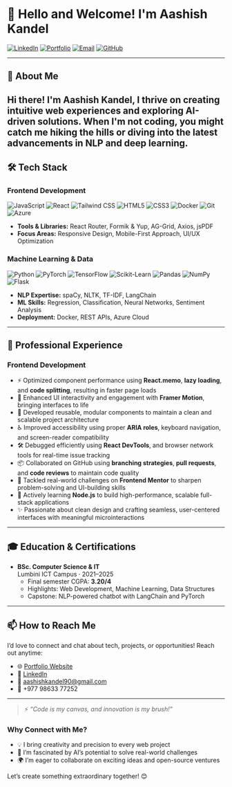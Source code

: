 # 👋 Hello and Welcome! I'm Aashish Kandel

[![LinkedIn](https://img.shields.io/badge/LinkedIn-Let%27s%20Connect!-0A66C2?logo=linkedin&style=for-the-badge)](https://linkedin.com/in/aashish-kandel47)
[![Portfolio](https://img.shields.io/badge/Portfolio-Explore%20My%20World-FF6F61?logo=firefox-browser&style=for-the-badge)](https://aashish47.com.np)
[![Email](https://img.shields.io/badge/Email-Say%20Hi!-D14836?logo=gmail&style=for-the-badge)](mailto:aashishkandel90@gmail.com)
[![GitHub](https://img.shields.io/badge/GitHub-Star%20My%20Code-181717?logo=github&style=for-the-badge)](https://github.com/aasiskndl)

---

## 🚀 About Me
Hi there! I'm **Aashish Kandel**, I thrive on creating intuitive web experiences and exploring AI-driven solutions. When I'm not coding, you might catch me hiking the hills or diving into the latest advancements in NLP and deep learning.
---

## 🛠️ Tech Stack

### Frontend Development
![JavaScript](https://img.shields.io/badge/-JavaScript-F7DF1E?logo=javascript&logoColor=black&style=flat)
![React](https://img.shields.io/badge/-React-61DAFB?logo=react&logoColor=black&style=flat)
![Tailwind CSS](https://img.shields.io/badge/-Tailwind_CSS-38B2AC?logo=tailwind-css&logoColor=white&style=flat)
![HTML5](https://img.shields.io/badge/-HTML5-E34F26?logo=html5&logoColor=white&style=flat)
![CSS3](https://img.shields.io/badge/-CSS3-1572B6?logo=css3&logoColor=white&style=flat)
![Docker](https://img.shields.io/badge/-Docker-2496ED?logo=docker&logoColor=white&style=flat)
![Git](https://img.shields.io/badge/-Git-F05032?logo=git&logoColor=white&style=flat)
![Azure](https://img.shields.io/badge/-Azure-0078D4?logo=microsoft-azure&logoColor=white&style=flat)

- **Tools & Libraries:** React Router, Formik & Yup, AG-Grid, Axios, jsPDF  
- **Focus Areas:** Responsive Design, Mobile-First Approach, UI/UX Optimization  

### Machine Learning & Data
![Python](https://img.shields.io/badge/-Python-3776AB?logo=python&logoColor=white&style=flat)
![PyTorch](https://img.shields.io/badge/-PyTorch-EE4C2C?logo=pytorch&logoColor=white&style=flat)
![TensorFlow](https://img.shields.io/badge/-TensorFlow-FF6F00?logo=tensorflow&logoColor=white&style=flat)
![Scikit-Learn](https://img.shields.io/badge/-Scikit_Learn-F7931E?logo=scikit-learn&logoColor=white&style=flat)
![Pandas](https://img.shields.io/badge/-Pandas-150458?logo=pandas&logoColor=white&style=flat)
![NumPy](https://img.shields.io/badge/-NumPy-013243?logo=numpy&logoColor=white&style=flat)
![Flask](https://img.shields.io/badge/-Flask-000000?logo=flask&logoColor=white&style=flat)

- **NLP Expertise:** spaCy, NLTK, TF-IDF, LangChain  
- **ML Skills:** Regression, Classification, Neural Networks, Sentiment Analysis  
- **Deployment:** Docker, REST APIs, Azure Cloud  

---

## 💼 Professional Experience

### Frontend Development  
- ⚡ Optimized component performance using **React.memo**, **lazy loading**, and **code splitting**, resulting in faster page loads  
- 🎨 Enhanced UI interactivity and engagement with **Framer Motion**, bringing interfaces to life  
- 🧩 Developed reusable, modular components to maintain a clean and scalable project architecture  
- ♿ Improved accessibility using proper **ARIA roles**, keyboard navigation, and screen-reader compatibility  
- 🛠️ Debugged efficiently using **React DevTools**, and browser network tools for real-time issue tracking  
- 📦 Collaborated on GitHub using **branching strategies**, **pull requests**, and **code reviews** to maintain code quality  
- 🧠 Tackled real-world challenges on **Frontend Mentor** to sharpen problem-solving and UI-building skills  
- 🌱 Actively learning **Node.js** to build high-performance, scalable full-stack applications  
- ✨ Passionate about clean design and crafting seamless, user-centered interfaces with meaningful microinteractions  

---

## 🎓 Education & Certifications

- **BSc. Computer Science & IT**  
  Lumbini ICT Campus · 2021–2025  
  - Final semester CGPA: **3.20/4**  
  - Highlights: Web Development, Machine Learning, Data Structures  
  - Capstone: NLP-powered chatbot with LangChain and PyTorch  
---

## 📫 How to Reach Me

I’d love to connect and chat about tech, projects, or opportunities! Reach out anytime:

- 🌐 [Portfolio Website](https://aashish47.com.np)  
- 🔗 [LinkedIn](https://linkedin.com/in/aashish-kandel47)  
- 📧 [aashishkandel90@gmail.com](mailto:aashishkandel90@gmail.com)  
- 📱 +977 98633 77252  

---

> ⚡ _“Code is my canvas, and innovation is my brush!”_

### Why Connect with Me?
- 💡 I bring creativity and precision to every web project  
- 🤖 I’m fascinated by AI’s potential to solve real-world challenges  
- 🌍 I’m eager to collaborate on exciting ideas and open-source ventures  

Let’s create something extraordinary together! 😊
